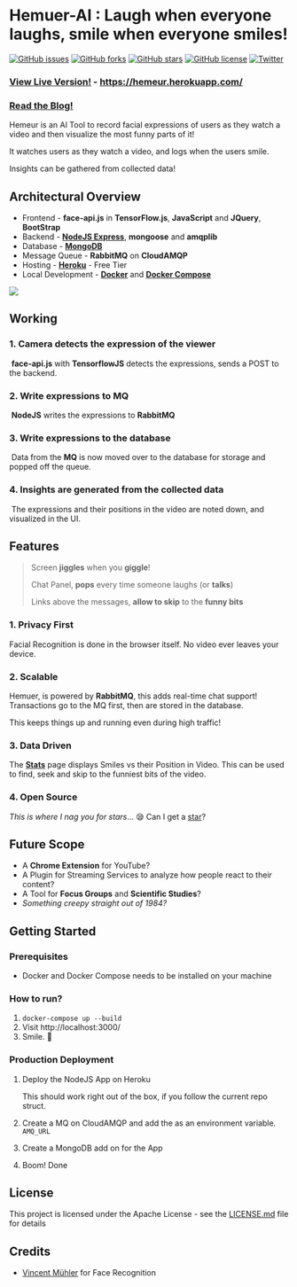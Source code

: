 # Hemuer-AI : Laugh when everyone laughs, smile when everyone smiles!
[![GitHub issues](https://img.shields.io/github/issues/CT83/Hemuer-AI-Expression-Detector)](https://github.com/CT83/Hemuer-AI-Expression-Detector/issues)
[![GitHub forks](https://img.shields.io/github/forks/CT83/Hemuer-AI-Expression-Detector)](https://github.com/CT83/Hemuer-AI-Expression-Detector/network)
[![GitHub stars](https://img.shields.io/github/stars/CT83/Hemuer-AI-Expression-Detector)](https://github.com/CT83/Hemuer-AI-Expression-Detector/stargazers)
[![GitHub license](https://img.shields.io/github/license/CT83/Hemuer-AI-Expression-Detector)](https://github.com/CT83/Hemuer-AI-Expression-Detector/blob/master/LICENSE)
[![Twitter](https://img.shields.io/twitter/url?url=https%3A%2F%2Fgithub.com%2FCT83%2FHemuer-AI-Expression-Detector%2Fstyle=social)](https://twitter.com/intent/tweet?text=Check%20out%20https://github.com/CT83/Hemuer-AI-Expression-Detector%20by%20@_Rohan_Sawant_ )

### [View Live Version!](https://hemeur.herokuapp.com/) - https://hemeur.herokuapp.com/
### [Read the Blog!](https://dev.to/rohansawant/i-made-an-ai-tool-to-detect-your-facial-expressions-while-you-watch-a-video-4g4n)


Hemeur is an AI Tool to record facial expressions of users as they watch a video and then visualize the most funny parts of it!

It watches users as they watch a video, and logs when the users smile. 

Insights can be gathered from collected data!

## Architectural Overview

- Frontend - **face-api.js** in **TensorFlow.js**, **JavaScript** and **JQuery**, **BootStrap**
- Backend - **[NodeJS Express](https://expressjs.com/)**, **mongoose** and **amqplib** 
- Database - **[MongoDB](https://www.mongodb.com/)**
- Message Queue - **RabbitMQ** on **CloudAMQP**
- Hosting - **[Heroku](https://www.heroku.com/)** - Free Tier
- Local Development - **[Docker](https://www.docker.com/)** and **[Docker Compose](https://docs.docker.com/compose/)**

![](https://github.com/CT83/Hemuer-AI-Expression-Detector/blob/master/public/images/hemuer-arch-white.png?raw=true)

## Working

### 1. Camera detects the expression of the viewer

​	**face-api.js** with **TensorflowJS** detects the expressions, sends a POST to the backend.

### 2. Write expressions to MQ

​	**NodeJS** writes the expressions to **RabbitMQ**

### 3. Write expressions to the database

​	Data from the **MQ** is now moved over to the database for storage and popped off the queue.

### 4. Insights are generated from the collected data

​	The expressions and their positions in the video are noted down, and visualized in the UI. 

## Features

> Screen **jiggles** when you **giggle**!
>
> Chat Panel, **pops** every time someone laughs (or **talks**)
>
> Links above the messages, **allow to skip** to the **funny bits**

### 1. Privacy First

Facial Recognition is done in the browser itself. No video ever leaves your device.

### 2. Scalable

Hemuer, is powered by **RabbitMQ**, this adds real-time chat support! Transactions go to the MQ first, then are stored in the database.

This keeps things up and running even during high traffic!

### 3. Data Driven

The [**Stats**](https://hemeur.herokuapp.com/stats) page displays Smiles vs their Position in Video.
This can be used to find, seek and skip to the funniest bits of the video.

### 4. Open Source

*This is where I nag you for stars*... 😪
Can I get a [star](https://github.com/CT83/Hemuer-AI-Expression-Detector)?

## Future Scope 

* A **Chrome Extension** for YouTube?
*  A Plugin for Streaming Services to analyze how people react to their content?
* A Tool for **Focus Groups** and **Scientific Studies**?
* *Something creepy straight out of 1984?*

## Getting Started

### Prerequisites

* Docker and Docker Compose needs to be installed on your machine

### How to run?

1. `docker-compose up --build`
2. Visit http://localhost:3000/
3. Smile. 🙂

### Production Deployment

1. Deploy the NodeJS App on Heroku

   This should work right out of the box, if you follow the current repo struct.

2. Create a MQ on CloudAMQP and add the as an environment variable. `AMQ_URL`

3. Create a MongoDB add on for the App

4. Boom! Done

## License

This project is licensed under the Apache License - see the [LICENSE.md](https://github.com/CT83/Hemuer-AI-Expression-Detector/blob/master/LICENSE) file for details

## Credits

* [Vincent Mühler](https://github.com/justadudewhohacks/face-api.js/) for Face Recognition
